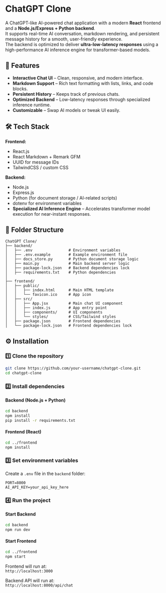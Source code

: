 # ChatGPT Clone

A ChatGPT-like AI-powered chat application with a modern **React** frontend and a **Node.js/Express + Python backend**.  
It supports real-time AI conversation, markdown rendering, and persistent message history for a smooth, user-friendly experience.  
The backend is optimized to deliver **ultra-low-latency responses** using a high-performance AI inference engine for transformer-based models.

## 🚀 Features
- **Interactive Chat UI** – Clean, responsive, and modern interface.
- **Markdown Support** – Rich text formatting with lists, links, and code blocks.
- **Persistent History** – Keeps track of previous chats.
- **Optimized Backend** – Low-latency responses through specialized inference runtime.
- **Customizable** – Swap AI models or tweak UI easily.

## 🛠 Tech Stack
**Frontend:**
- React.js
- React Markdown + Remark GFM
- UUID for message IDs
- TailwindCSS / custom CSS

**Backend:**
- Node.js
- Express.js
- Python (for document storage / AI-related scripts)
- dotenv for environment variables
- **Specialized AI Inference Engine** – Accelerates transformer model execution for near-instant responses.

## 📂 Folder Structure
```
ChatGPT Clone/
├── backend/
│   ├── .env                # Environment variables
│   ├── .env.example        # Example environment file
│   ├── docs_store.py       # Python document storage logic
│   ├── main.py             # Main backend server logic
│   ├── package-lock.json   # Backend dependencies lock
│   ├── requirements.txt    # Python dependencies
│
├── frontend/
│   ├── public/
│   │   ├── index.html      # Main HTML template
│   │   └── favicon.ico     # App icon
│   ├── src/
│   │   ├── App.jsx         # Main chat UI component
│   │   ├── index.js        # App entry point
│   │   ├── components/     # UI components
│   │   └── styles/         # CSS/Tailwind styles
│   ├── package.json        # Frontend dependencies
│   └── package-lock.json   # Frontend dependencies lock
```

## ⚙️ Installation

### 1️⃣ Clone the repository
```bash
git clone https://github.com/your-username/chatgpt-clone.git
cd chatgpt-clone
```

### 2️⃣ Install dependencies

#### Backend (Node.js + Python)
```bash
cd backend
npm install
pip install -r requirements.txt
```

#### Frontend (React)
```bash
cd ../frontend
npm install
```

### 3️⃣ Set environment variables
Create a `.env` file in the `backend` folder:
```env
PORT=8000
AI_API_KEY=your_api_key_here
```

### 4️⃣ Run the project

#### Start Backend
```bash
cd backend
npm run dev
```

#### Start Frontend
```bash
cd ../frontend
npm start
```

Frontend will run at:  
`http://localhost:3000`  

Backend API will run at:  
`http://localhost:8000/api/chat`



